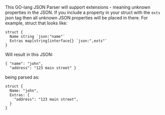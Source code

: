This GO-lang JSON Parser will support extensions - meaning unknown
properties in the JSON. If you include a property in your struct
with the `exts` json tag then all unknown JSON properties will be 
placed in there. For example, struct that looks like:
```
struct {
  Name string `json:"name"`
  Extras map[string]interface{} `json:",exts"`
}
```

Will result in this JSON:
```
{ "name": "john",
  "address": "123 main street" }
```
being parsed as:
```
struct {
  Name: "john",
  Extras: {
    "address": "123 main street",
  }
}
```
